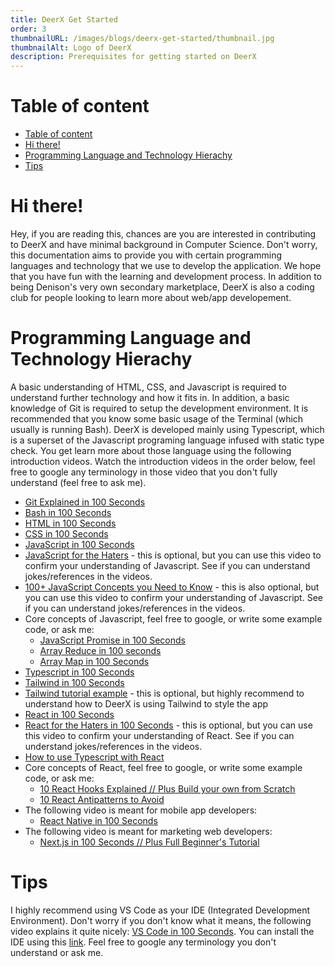 ```yaml
---
title: DeerX Get Started
order: 3
thumbnailURL: /images/blogs/deerx-get-started/thumbnail.jpg
thumbnailAlt: Logo of DeerX
description: Prerequisites for getting started on DeerX
---
```


# Table of content

- [Table of content](#table-of-content)
- [Hi there!](#hi-there)
- [Programming Language and Technology Hierachy](#programming-language-and-technology-hierachy)
- [Tips](#tips)

# Hi there!

Hey, if you are reading this, chances are you are interested in contributing to DeerX and have minimal background in Computer Science. Don't worry, this documentation aims to provide you with certain programming languages and technology that we use to develop the application. We hope that you have fun with the learning and development process. In addition to being Denison's very own secondary marketplace, DeerX is also a coding club for people looking to learn more about web/app developement.

# Programming Language and Technology Hierachy

A basic understanding of HTML, CSS, and Javascript is required to understand further technology and how it fits in. In addition, a basic knowledge of Git is required to setup the development environment. It is recommended that you know some basic usage of the Terminal (which usually is running Bash). DeerX is developed mainly using Typescript, which is a superset of the Javascript programing language infused with static type check. You get learn more about those language using the following introduction videos. Watch the introduction videos in the order below, feel free to google any terminology in those video that you don't fully understand (feel free to ask me).

- [Git Explained in 100 Seconds](https://www.youtube.com/watch?v=hwP7WQkmECE)
- [Bash in 100 Seconds](https://www.youtube.com/watch?v=I4EWvMFj37g)
- [HTML in 100 Seconds](https://www.youtube.com/watch?v=ok-plXXHlWw)
- [CSS in 100 Seconds](https://www.youtube.com/watch?v=OEV8gMkCHXQ)
- [JavaScript in 100 Seconds](https://www.youtube.com/watch?v=DHjqpvDnNGE)
- [JavaScript for the Haters](https://www.youtube.com/watch?v=aXOChLn5ZdQ&t=24s) - this is optional, but you can use this video to confirm your understanding of Javascript. See if you can understand jokes/references in the videos.
- [100+ JavaScript Concepts you Need to Know](https://www.youtube.com/watch?v=lkIFF4maKMU) - this is also optional, but you can use this video to confirm your understanding of Javascript. See if you can understand jokes/references in the videos.
- Core concepts of Javascript, feel free to google, or write some example code, or ask me:
  - [JavaScript Promise in 100 Seconds](https://www.youtube.com/watch?v=RvYYCGs45L4)
  - [Array Reduce in 100 seconds](https://www.youtube.com/watch?v=tVCYa_bnITg)
  - [Array Map in 100 Seconds](https://www.youtube.com/watch?v=DC471a9qrU4)
- [Typescript in 100 Seconds](https://www.youtube.com/watch?v=zQnBQ4tB3ZA)
- [Tailwind in 100 Seconds](https://www.youtube.com/watch?v=mr15Xzb1Ook)
- [Tailwind tutorial example](https://www.youtube.com/watch?v=pfaSUYaSgRo) - this is optional, but highly recommend to understand how to DeerX is using Tailwind to style the app
- [React in 100 Seconds](https://www.youtube.com/watch?v=Tn6-PIqc4UM)
- [React for the Haters in 100 Seconds](https://www.youtube.com/watch?v=HyWYpM_S-2c) - this is optional, but you can use this video to confirm your understanding of React. See if you can understand jokes/references in the videos.
- [How to use Typescript with React](https://www.youtube.com/watch?v=ydkqljhodio&t=332s)
- Core concepts of React, feel free to google, or write some example code, or ask me:
  - [10 React Hooks Explained // Plus Build your own from Scratch](https://www.youtube.com/watch?v=TNhaISOUy6Q)
  - [10 React Antipatterns to Avoid](https://www.youtube.com/watch?v=b0IZo2Aho9Y)
- The following video is meant for mobile app developers:
  - [React Native in 100 Seconds](https://www.youtube.com/watch?v=gvkqT_Uoahw)
- The following video is meant for marketing web developers:
  - [Next.js in 100 Seconds // Plus Full Beginner's Tutorial](https://www.youtube.com/watch?v=Sklc_fQBmcs)

# Tips

I highly recommend using VS Code as your IDE (Integrated Development Environment). Don't worry if you don't know what it means, the following video explains it quite nicely: [VS Code in 100 Seconds](https://www.youtube.com/watch?v=KMxo3T_MTvY). You can install the IDE using this [link](https://code.visualstudio.com/download). Feel free to google any terminology you don't understand or ask me.
